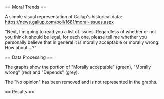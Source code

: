 == Moral Trends ==

A simple visual representation of Gallup's historical data:
https://news.gallup.com/poll/1681/moral-issues.aspx

"Next, I'm going to read you a list of issues. Regardless of whether or not you think it should be legal, for each one, please tell me whether you personally believe that in general it is morally acceptable or morally wrong. How about ...?"

== Data Processing ==

The graphs show the portion of "Morally acceptable" (green), "Morally wrong" (red) and "Depends" (grey).

The "No opinion" has been removed and is not represented in the graphs.

== Results ==

